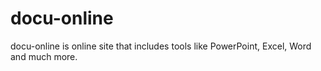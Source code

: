 # docu-online
docu-online is online site that includes tools like PowerPoint, Excel, Word and much more.
